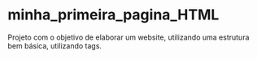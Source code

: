 # minha_primeira_pagina_HTML
Projeto com o objetivo de elaborar um website, utilizando uma estrutura bem básica, utilizando tags.

